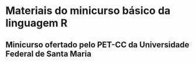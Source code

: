 # Materiais do minicurso básico da linguagem R 
## Minicurso ofertado pelo PET-CC da Universidade Federal de Santa Maria
